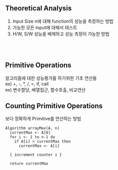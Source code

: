 ## Theoretical Analysis

1) Input Size n에 대해 function의 성능을 측정하는 방법  
2) 가능한 모든 Input에 대해서 테스트  
3) H/W, S/W 성능을 배제하고 성능 측정이 가능한 방법  

<br>
<br>

## Primitive Operations

알고리즘에 대한 성능평가를 하기위한 기초 연산들  
ex) +, -, *, /, =, if, call  
ex) 변수할당, 배열접근, 함수호출, 비교연산  

## Counting Primitive Operations
보다 정확하게 Primitive를 연산하는 방법  

```
Algorithm arrayMax(A, n)  
  currentMax <- A[0]
  for i <- 1 to n-1 do
    if A[i] > currentMax then
      currentMax <- A[i]
  
  { increment counter i }
  
  return currentMax
```



